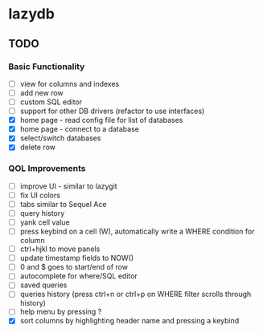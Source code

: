 # lazydb

## TODO

### Basic Functionality
- [ ] view for columns and indexes
- [ ] add new row
- [ ] custom SQL editor
- [ ] support for other DB drivers (refactor to use interfaces)
- [x] home page - read config file for list of databases
- [x] home page - connect to a database
- [x] select/switch databases
- [x] delete row

### QOL Improvements
- [ ] improve UI - similar to lazygit
- [ ] fix UI colors
- [ ] tabs similar to Sequel Ace
- [ ] query history
- [ ] yank cell value
- [ ] press keybind on a cell (W), automatically write a WHERE condition for column 
- [ ] ctrl+hjkl to move panels
- [ ] update timestamp fields to NOW() 
- [ ] 0 and $ goes to start/end of row
- [ ] autocomplete for where/SQL editor
- [ ] saved queries
- [ ] queries history (press ctrl+n or ctrl+p on WHERE filter scrolls through history)
- [ ] help menu by pressing ?
- [x] sort columns by highlighting header name and pressing a keybind
